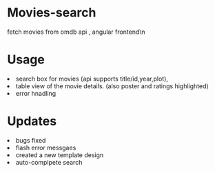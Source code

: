 # Movies-search
fetch movies from omdb api , angular frontend\n
# Usage
<li>search box for movies (api supports title/id,year,plot), </li> 
<li>table view of the movie details. (also poster and ratings highlighted)</li>
<li> error hnadling </li> 
<h1> Updates </h1>
<li>bugs fixed</li>
<li>flash error messgaes</li>
<li>created a new template design</li>
<li>auto-complpete search</li>

